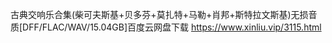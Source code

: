 古典交响乐合集(柴可夫斯基+贝多芬+莫扎特+马勒+肖邦+斯特拉文斯基)无损音质[DFF/FLAC/WAV/15.04GB]百度云网盘下载
https://www.xinliu.vip/3115.html